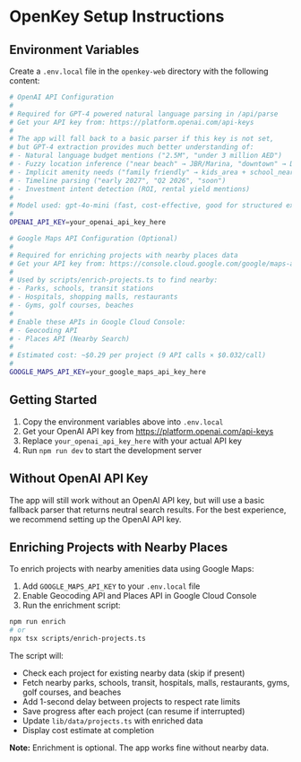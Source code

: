 # OpenKey Setup Instructions

## Environment Variables

Create a `.env.local` file in the `openkey-web` directory with the following content:

```bash
# OpenAI API Configuration
# 
# Required for GPT-4 powered natural language parsing in /api/parse
# Get your API key from: https://platform.openai.com/api-keys
#
# The app will fall back to a basic parser if this key is not set,
# but GPT-4 extraction provides much better understanding of:
# - Natural language budget mentions ("2.5M", "under 3 million AED")
# - Fuzzy location inference ("near beach" → JBR/Marina, "downtown" → Downtown Dubai)
# - Implicit amenity needs ("family friendly" → kids_area + school_nearby + park_nearby)
# - Timeline parsing ("early 2027", "Q2 2026", "soon")
# - Investment intent detection (ROI, rental yield mentions)
#
# Model used: gpt-4o-mini (fast, cost-effective, good for structured extraction)
#
OPENAI_API_KEY=your_openai_api_key_here

# Google Maps API Configuration (Optional)
#
# Required for enriching projects with nearby places data
# Get your API key from: https://console.cloud.google.com/google/maps-apis
#
# Used by scripts/enrich-projects.ts to find nearby:
# - Parks, schools, transit stations
# - Hospitals, shopping malls, restaurants
# - Gyms, golf courses, beaches
#
# Enable these APIs in Google Cloud Console:
# - Geocoding API
# - Places API (Nearby Search)
#
# Estimated cost: ~$0.29 per project (9 API calls × $0.032/call)
#
GOOGLE_MAPS_API_KEY=your_google_maps_api_key_here
```

## Getting Started

1. Copy the environment variables above into `.env.local`
2. Get your OpenAI API key from https://platform.openai.com/api-keys
3. Replace `your_openai_api_key_here` with your actual API key
4. Run `npm run dev` to start the development server

## Without OpenAI API Key

The app will still work without an OpenAI API key, but will use a basic fallback parser that returns neutral search results. For the best experience, we recommend setting up the OpenAI API key.

## Enriching Projects with Nearby Places

To enrich projects with nearby amenities data using Google Maps:

1. Add `GOOGLE_MAPS_API_KEY` to your `.env.local` file
2. Enable Geocoding API and Places API in Google Cloud Console
3. Run the enrichment script:

```bash
npm run enrich
# or
npx tsx scripts/enrich-projects.ts
```

The script will:
- Check each project for existing nearby data (skip if present)
- Fetch nearby parks, schools, transit, hospitals, malls, restaurants, gyms, golf courses, and beaches
- Add 1-second delay between projects to respect rate limits
- Save progress after each project (can resume if interrupted)
- Update `lib/data/projects.ts` with enriched data
- Display cost estimate at completion

**Note:** Enrichment is optional. The app works fine without nearby data.


